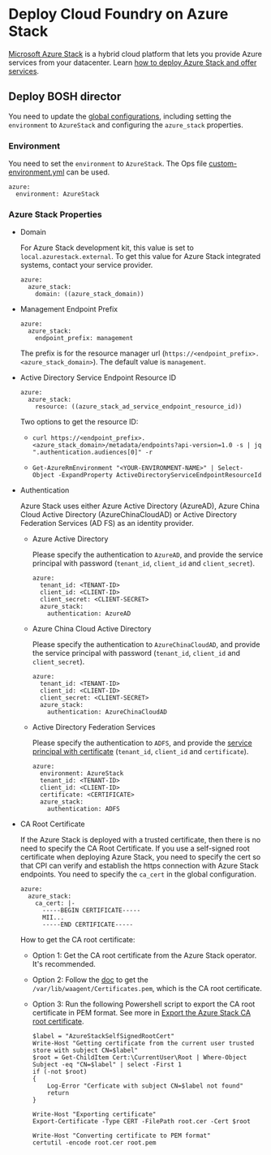 # Deploy Cloud Foundry on Azure Stack

[Microsoft Azure Stack](https://azure.microsoft.com/en-us/overview/azure-stack/) is a hybrid cloud platform that lets you provide Azure services from your datacenter. Learn [how to deploy Azure Stack and offer services](https://docs.microsoft.com/en-us/azure/azure-stack/).

## Deploy BOSH director

You need to update the [global configurations](http://bosh.io/docs/azure-cpi.html#global), including setting the `environment` to `AzureStack` and configuring the `azure_stack` properties.

### Environment

You need to set the `environment` to `AzureStack`. The Ops file [custom-environment.yml](https://github.com/cloudfoundry/bosh-deployment/blob/master/azure/custom-environment.yml) can be used.

```
azure:
  environment: AzureStack
```

### Azure Stack Properties

* Domain

  For Azure Stack development kit, this value is set to `local.azurestack.external`. To get this value for Azure Stack integrated systems, contact your service provider.

  ```
  azure:
    azure_stack:
      domain: ((azure_stack_domain))
  ```

* Management Endpoint Prefix

  ```
  azure:
    azure_stack:
      endpoint_prefix: management
  ```

  The prefix is for the resource manager url (`https://<endpoint_prefix>.<azure_stack_domain>`). The default value is `management`.

* Active Directory Service Endpoint Resource ID

  ```
  azure:
    azure_stack:
      resource: ((azure_stack_ad_service_endpoint_resource_id))
  ```

  Two options to get the resource ID:

  * `curl https://<endpoint_prefix>.<azure_stack_domain>/metadata/endpoints?api-version=1.0 -s | jq ".authentication.audiences[0]" -r`

  * `Get-AzureRmEnvironment "<YOUR-ENVIRONMENT-NAME>" | Select-Object -ExpandProperty ActiveDirectoryServiceEndpointResourceId`

* Authentication

  Azure Stack uses either Azure Active Directory (AzureAD), Azure China Cloud Active Directory (AzureChinaCloudAD) or Active Directory Federation Services (AD FS) as an identity provider.

  * Azure Active Directory

    Please specify the authentication to `AzureAD`, and provide the service principal with password (`tenant_id`, `client_id` and `client_secret`).

    ```
    azure:
      tenant_id: <TENANT-ID>
      client_id: <CLIENT-ID>
      client_secret: <CLIENT-SECRET>
      azure_stack:
        authentication: AzureAD
    ```

  * Azure China Cloud Active Directory

    Please specify the authentication to `AzureChinaCloudAD`, and provide the service principal with password (`tenant_id`, `client_id` and `client_secret`).

    ```
    azure:
      tenant_id: <TENANT-ID>
      client_id: <CLIENT-ID>
      client_secret: <CLIENT-SECRET>
      azure_stack:
        authentication: AzureChinaCloudAD
    ```

  * Active Directory Federation Services

    Please specify the authentication to `ADFS`, and provide the [service principal with certificate](../use-service-principal-with-certificate/) (`tenant_id`, `client_id` and `certificate`).

    ```
    azure:
      environment: AzureStack
      tenant_id: <TENANT-ID>
      client_id: <CLIENT-ID>
      certificate: <CERTIFICATE>
      azure_stack:
        authentication: ADFS
    ```

* CA Root Certificate

  If the Azure Stack is deployed with a trusted certificate, then there is no need to specify the CA Root Certificate. If you use a self-signed root certificate when deploying Azure Stack, you need to specify the cert so that CPI can verify and establish the https connection with Azure Stack endpoints. You need to specify the `ca_cert` in the global configuration.

  ```
  azure:
    azure_stack:
      ca_cert: |-
        -----BEGIN CERTIFICATE-----
        MII...
        -----END CERTIFICATE-----
  ```

  How to get the CA root certificate:

  * Option 1: Get the CA root certificate from the Azure Stack operator. It's recommended.

  * Option 2: Follow the [doc](https://docs.microsoft.com/en-us/azure/azure-stack/user/azure-stack-version-profiles-azurecli2#trust-the-azure-stack-ca-root-certificate) to get the `/var/lib/waagent/Certificates.pem`, which is the CA root certificate.

  * Option 3: Run the following Powershell script to export the CA root certificate in PEM format. See more in [Export the Azure Stack CA root certificate](https://docs.microsoft.com/en-us/azure/azure-stack/azure-stack-cli-admin#export-the-azure-stack-ca-root-certificate).

    ```
    $label = "AzureStackSelfSignedRootCert"
    Write-Host "Getting certificate from the current user trusted store with subject CN=$label"
    $root = Get-ChildItem Cert:\CurrentUser\Root | Where-Object Subject -eq "CN=$label" | select -First 1
    if (-not $root)
    {
        Log-Error "Cerficate with subject CN=$label not found"
        return
    }
    
    Write-Host "Exporting certificate"
    Export-Certificate -Type CERT -FilePath root.cer -Cert $root
    
    Write-Host "Converting certificate to PEM format"
    certutil -encode root.cer root.pem
    ```
